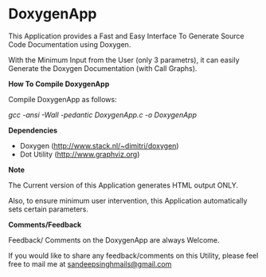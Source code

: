 DoxygenApp
==========

This Application provides a Fast and Easy Interface To Generate Source Code Documentation using Doxygen.

With the Minimum Input from the User (only 3 parametrs), it can easily Generate the Doxygen Documentation (with Call Graphs).


**How To Compile DoxygenApp**

Compile DoxygenApp as follows:

*gcc -ansi -Wall -pedantic DoxygenApp.c -o DoxygenApp*


**Dependencies**

- Doxygen           (http://www.stack.nl/~dimitri/doxygen)
- Dot Utility    (http://www.graphviz.org)

**Note**

The Current version of this Application generates HTML output ONLY.

Also, to ensure minimum user intervention, this Application automatically sets certain parameters.


**Comments/Feedback**

Feedback/ Comments on the DoxygenApp are always Welcome.

If you would like to share any feedback/comments on this Utility, please feel free to mail me at sandeepsinghmails@gmail.com
